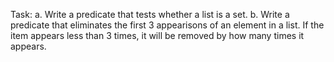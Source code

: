 Task:
	a. Write a predicate that tests whether a list is a set.
	b. Write a predicate that eliminates the first 3 appearisons of an element
	   in a list. If the item appears less than 3 times, it will be removed by
	   how many times it appears.